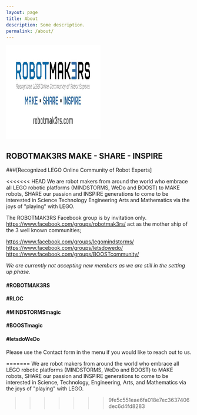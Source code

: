 ```yaml
---
layout: page
title: About
description: Some description.
permalink: /about/
---
```


<img width="256" height="256" itemprop="image" class="img-rounded" src="/assets/img/RM3.jpg" style="padding: 0px;" alt="Your Name">

## ROBOTMAK3RS  MAKE - SHARE - INSPIRE
###[Recognized LEGO Online Community of Robot Experts]

<<<<<<< HEAD
We are robot makers from around the world who embrace all LEGO robotic platforms (MINDSTORMS, WeDo and BOOST) to MAKE robots, SHARE our passion and INSPIRE generations to come to be interested in Science Technology Engineering Arts and Mathematics via the joys of "playing" with LEGO.


The ROBOTMAK3RS Facebook group is by invitation only.
https://www.facebook.com/groups/robotmak3rs/ act as the mother ship of the 3 well known communities;

https://www.facebook.com/groups/legomindstorms/
https://www.facebook.com/groups/letsdowedo/
https://www.facebook.com/groups/BOOSTcommunity/

<em>We are currently not accepting new members as we are still in the setting up phase.</em>

#### #ROBOTMAK3RS
#### #RLOC
#### #MINDSTORMSmagic
#### #BOOSTmagic
#### #letsdoWeDo


Please use the Contact form in the menu if you would like to reach out to us.

=======
We are robot makers from around the world who embrace all LEGO robotic platforms (MINDSTORMS, WeDo and BOOST) to MAKE robots, SHARE our passion and INSPIRE generations to come to be interested in Science, Technology, Engineering, Arts, and Mathematics via the joys of "playing" with LEGO.
>>>>>>> 9fe5c551eae6fa018e7ec3637406dec6d4fd8283
